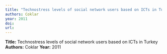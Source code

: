 ```yaml
---
title: "Technostress levels of social network users based on ICTs in Turkey"
authors: Coklar
year: 2011
doi: 
url: 
---
```

**Title:** Technostress levels of social network users based on ICTs in Turkey
**Authors:** Coklar
**Year:** 2011